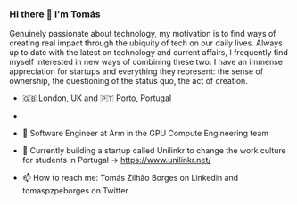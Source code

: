 ### Hi there 👋 I'm Tomás

<!--
**tomaspzpeborges/tomaspzpeborges** is a ✨ _special_ ✨ repository because its `README.md` (this file) appears on your GitHub profile.

Here are some ideas to get you started:

- 🔭 I’m currently working on ...
- 🌱 I’m currently learning ...
- 👯 I’m looking to collaborate on ...
- 🤔 I’m looking for help with ...
- 💬 Ask me about ...
- 📫 How to reach me: ...
- 😄 Pronouns: ...
- ⚡ Fun fact: ...
-->

Genuinely passionate about technology, my motivation is to find ways of creating real impact through the ubiquity of tech on our daily lives. Always up to date with the latest on technology and current affairs, I frequently find myself interested in new ways of combining these two. I have an immense appreciation for startups and everything they represent: the sense of ownership, the questioning of the status quo, the act of creation.

+ 🇬🇧 London, UK and 🇵🇹 Porto, Portugal
+ 
+ 🏢 Software Engineer at Arm in the GPU Compute Engineering team 

+ 🌱 Currently building a startup called Unilinkr to change the work culture for students in Portugal -> https://www.unilinkr.net/ 

+ 📫 How to reach me: Tomás Zilhão Borges on Linkedin and tomaspzpeborges on Twitter 
